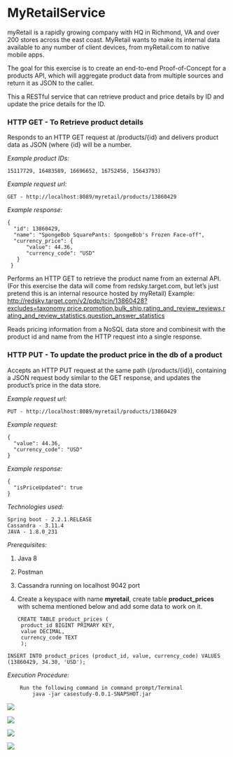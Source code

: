 # MyRetailService

myRetail is a rapidly growing company with HQ in Richmond, VA and over 200 stores across the east coast. MyRetail wants to make its internal data available to any number of client devices, from myRetail.com to native mobile apps.

The goal for this exercise is to create an end-to-end Proof-of-Concept for a products API, which will aggregate product data from multiple sources and return it as JSON to the caller. 

This a RESTful service that can retrieve product and price details by ID and update the price details for the ID. <br />

### HTTP GET - To Retrieve product details
Responds to an HTTP GET request at /products/{id} and delivers product data as JSON (where {id} will be a number. 

*Example product IDs:* 

	15117729, 16483589, 16696652, 16752456, 15643793)


*Example request url:* 

	GET - http://localhost:8089/myretail/products/13860429
 
 
*Example response:* 

	{
      "id": 13860429,
      "name": "SpongeBob SquarePants: SpongeBob's Frozen Face-off",
      "currency_price": {
          "value": 44.36,
          "currency_code": "USD"
       }
     }
  
Performs an HTTP GET to retrieve the product name from an external API. 
(For this exercise the data will come from redsky.target.com, but let’s just pretend this is an internal resource hosted by myRetail) 
Example: http://redsky.target.com/v2/pdp/tcin/13860428?excludes=taxonomy,price,promotion,bulk_ship,rating_and_review_reviews,rating_and_review_statistics,question_answer_statistics

Reads pricing information from a NoSQL data store and combinesit with the product id and name from the HTTP request into a single response. 

### HTTP PUT - To update the product price in the db of a product
Accepts an HTTP PUT request at the same path (/products/{id}), containing a JSON request body similar to the GET response, and updates the product’s price in the data store.

*Example request url:* 

	PUT - http://localhost:8089/myretail/products/13860429
 
 
*Example request:* 

	{
      "value": 44.36,
      "currency_code": "USD"
    }



*Example response:* 

	{
      "isPriceUpdated": true
    }


*Technologies used:* 

	Spring boot - 2.2.1.RELEASE
	Cassandra - 3.11.4 
	JAVA - 1.8.0_231 
  
*Prerequisites:* 

1. Java 8
2. Postman
3. Cassandra running on localhost 9042 port
4. Create a keyspace with name **myretail**, 
   create table **product_prices** with schema mentioned below and add some data to work on it.
     
     ```
     CREATE TABLE product_prices (
      product_id BIGINT PRIMARY KEY,
      value DECIMAL,
      currency_code TEXT
      );
  ```INSERT INTO product_prices (product_id, value, currency_code) VALUES (13860429, 34.30, 'USD');```
     
*Execution Procedure:*

		Run the following command in command prompt/Terminal 
			java -jar casestudy-0.0.1-SNAPSHOT.jar 
      

![](myretail/Screen%20Shot%202019-11-21%20at%207.07.24%20PM.png)

![](myretail/Screen%20Shot%202019-11-21%20at%207.10.45%20PM.png)

![](myretail/Screen%20Shot%202019-11-21%20at%207.15.15%20PM.png)

![](myretail/Screen%20Shot%202019-11-21%20at%207.15.36%20PM.png)
